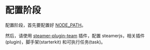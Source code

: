 # 配置阶段

配置阶段，首先要配置好 [NODE_PATH](/docs/introduction/Steamer-QA.html#nodepath%E7%9A%84%E5%85%A8%E5%B1%80%E5%8F%98%E9%87%8F)。

然后，请使用 [steamer-plugin-team](/docs/builtin-plugins/Steamer-Plugin-Team.md) 插件，配置 steamerjs，相关插件(plugin)，脚手架(starterkit) 和可执行任务(task)。